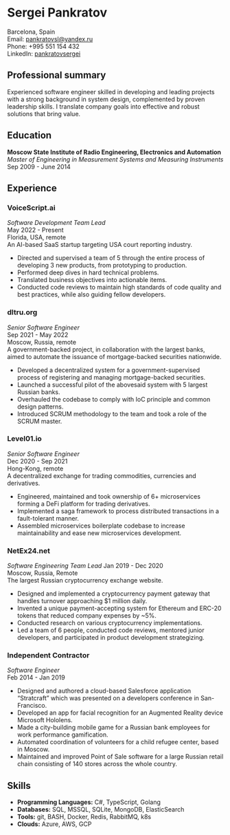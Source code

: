 # Sergei Pankratov
Barcelona, Spain  
Email: [pankratovsl@yandex.ru](mailto:pankratovsl@yandex.ru)  
Phone: +995 551 154 432  
LinkedIn: [pankratovsergei](https://www.linkedin.com/in/pankratovsergei)

## Professional summary
Experienced software engineer skilled in developing and leading projects with a strong background in system design, complemented by proven leadership skills. I translate company goals into effective and robust solutions that bring value.

## Education
**Moscow State Institute of Radio Engineering, Electronics and Automation**  
*Master of Engineering in Measurement Systems and Measuring Instruments*  
Sep 2009 - June 2014

## Experience

### VoiceScript.ai
*Software Development Team Lead*  
May 2022 - Present  
Florida, USA, remote  
An AI-based SaaS startup targeting USA court reporting industry.
- Directed and supervised a team of 5 through the entire process of developing 3 new
products, from prototyping to production.
- Performed deep dives in hard technical problems.
- Translated business objectives into actionable items.
- Conducted code reviews to maintain high standards of code quality and best practices, while
also guiding fellow developers.

### dltru.org
*Senior Software Engineer*  
Sep 2021 - May 2022  
Moscow, Russia, remote  
A government-backed project, in collaboration with the largest banks, aimed to automate the issuance of mortgage-backed securities nationwide.
- Developed a decentralized system for a government-supervised process of registering and managing mortgage-backed securities.
- Launched a successful pilot of the abovesaid system with 5 largest Russian banks.
- Overhauled the codebase to comply with IoC principle and common design patterns.
- Introduced SCRUM methodology to the team and took a role of the SCRUM master.

### Level01.io
*Senior Software Engineer*  
Dec 2020 - Sep 2021  
Hong-Kong, remote  
A decentralized exchange for trading commodities, currencies and derivatives.
- Engineered, maintained and took ownership of 6+ microservices forming a DeFi platform for trading derivatives.
- Implemented a saga framework to process distributed transactions in a fault-tolerant manner.
- Assembled microservices boilerplate codebase to increase maintainability and ease new microservices development.

### NetEx24.net
*Software Engineering Team Lead*
Jan 2019 - Dec 2020  
Moscow, Russia, Remote  
The largest Russian cryptocurrency exchange website.
- Designed and implemented a cryptocurrency payment gateway that handles turnover approaching $1 million daily.
- Invented a unique payment-accepting system for Ethereum and ERC-20 tokens that reduced company expenses by ~5%.
- Conducted research on various cryptocurrency implementations.
- Led a team of 6 people, conducted code reviews, mentored junior developers, and participated in product development strategizing.

### Independent Contractor
*Software Engineer*  
Feb 2014 - Jan 2019  
- Designed and authored a cloud-based Salesforce application “Stratcraft” which was presented on a developers conference in San-Francisco.
- Developed an app for facial recognition for an Augmented Reality device Microsoft Hololens.
- Made a city-building mobile game for a Russian bank employees for work performance gamification.
- Automated coordination of volunteers for a child refugee center, based in Moscow.
- Maintained and improved Point of Sale software for a large Russian retail chain consisting of 140 stores across the whole country.

## Skills
- **Programming Languages:** C#, TypeScript, Golang
- **Databases:** SQL, MSSQL, SQLite, MongoDB, ElasticSearch
- **Tools:** git, BASH, Docker, Redis, RabbitMQ, k8s
- **Clouds:** Azure, AWS, GCP
